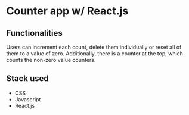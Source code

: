 # Counter app w/ React.js

## Functionalities
Users can increment each count, delete them individually or reset all of them to a value of zero. Additionally, there is a counter at the top, which counts the non-zero value counters.

## Stack used
- CSS
- Javascript
- React.js